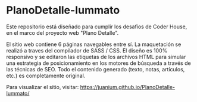 # PlanoDetalle-Iummato

Este repositorio está diseñado para cumplir los desafíos de Coder House, en el marco del proyecto web "Plano Detalle". 

El sitio web contiene 6 páginas navegables entre sí. La maquetación se realizó a traves del compilador de SASS / CSS. El diseño es 100%  responsivo y se editaron las etiquetas de los archivos HTML para simular una estrategia de posicionamiento en los motores de búsqueda a través de las técnicas de SEO. Todo el contenido generado (texto, notas, artículos, etc.) es completamente original.  

Para visualizar el sitio, visitar: https://juanium.github.io/PlanoDetalle-Iummato/
